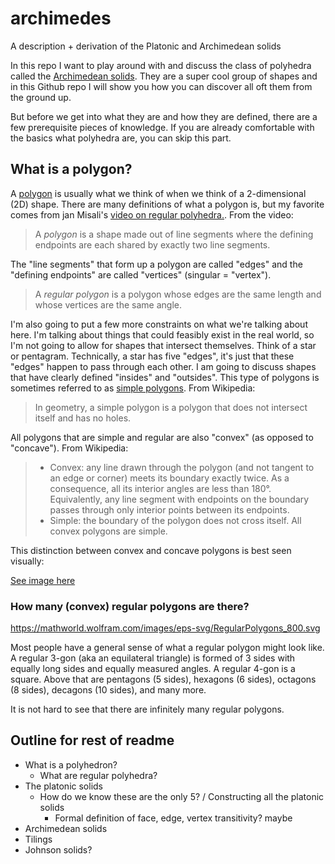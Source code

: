 # archimedes
A description + derivation of the Platonic and Archimedean solids

In this repo I want to play around with and discuss the class of polyhedra called the [Archimedean solids](https://en.wikipedia.org/wiki/Archimedean_solid). They are a super cool group of shapes and in this Github repo I will show you how you can discover all oft them from the ground up.

But before we get into what they are and how they are defined, there are a few prerequisite pieces of knowledge. If you are already comfortable with the basics what polyhedra are, you can skip this part.

## What is a polygon?

A [polygon](https://en.wikipedia.org/wiki/Polygon) is usually what we think of when we think of a 2-dimensional (2D) shape. There are many definitions of what a polygon is, but my favorite comes from jan Misali's [video on regular polyhedra.](https://www.youtube.com/watch?v=_hjRvZYkAgA). From the video:

> A *polygon* is a shape made out of line segments where the defining endpoints are each shared by exactly two line segments.

The "line segments" that form up a polygon are called "edges" and the "defining endpoints" are called "vertices" (singular = "vertex").

> A *regular polygon* is a polygon whose edges are the same length and whose vertices are the same angle.

I'm also going to put a few more constraints on what we're talking about here. I'm talking about things that could feasibly exist in the real world, so I'm not going to allow for shapes that intersect themselves. Think of a star or pentagram. Technically, a star has five "edges", it's just that these "edges" happen to pass through each other. I am going to discuss shapes that have clearly defined "insides" and "outsides". This type of polygons is sometimes referred to as [simple polygons](https://en.wikipedia.org/wiki/Simple_polygon). From Wikipedia:

> In geometry, a simple polygon is a polygon that does not intersect itself and has no holes.

All polygons that are simple and regular are also "convex" (as opposed to "concave"). From Wikipedia:

> * Convex: any line drawn through the polygon (and not tangent to an edge or corner) meets its boundary exactly twice. As a consequence, all its interior angles are less than 180°. Equivalently, any line segment with endpoints on the boundary passes through only interior points between its endpoints.
> * Simple: the boundary of the polygon does not cross itself. All convex polygons are simple.

This distinction between convex and concave polygons is best seen visually:

[See image here](https://img.sparknotes.com/figures/B/b333d91dce2882b2db48b8ad670cd15a/convexconcave.gif)

### How many (convex) regular polygons are there?

https://mathworld.wolfram.com/images/eps-svg/RegularPolygons_800.svg

Most people have a general sense of what a regular polygon might look like. A regular 3-gon (aka an equilateral triangle) is formed of 3 sides with equally long sides and equally measured angles. A regular 4-gon is a square. Above that are pentagons (5 sides), hexagons (6 sides), octagons (8 sides), decagons (10 sides), and many more.

It is not hard to see that there are infinitely many regular polygons.

## Outline for rest of readme

* What is a polyhedron?
  * What are regular polyhedra?
* The platonic solids
  * How do we know these are the only 5? / Constructing all the platonic solids
    * Formal definition of face, edge, vertex transitivity? maybe
* Archimedean solids
* Tilings
* Johnson solids?
